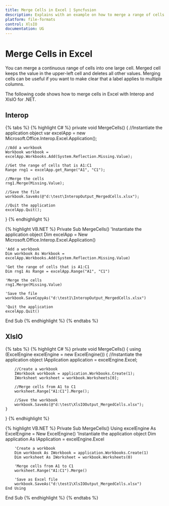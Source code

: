 ```yaml
---
title: Merge Cells in Excel | Syncfusion
description: Explains with an example on how to merge a range of cells in Excel into a single cell programattically, using Interop and XlsIO.
platform: file-formats
control: XlsIO
documentation: UG
---
```


# Merge Cells in Excel

You can merge a continuous range of cells into one large cell. Merged cell keeps the value in the upper-left cell and deletes all other values. Merging cells can be useful if you want to make clear that a label applies to multiple columns.

The following code shows how to merge cells in Excel with Interop and XlsIO for .NET.

## Interop

{% tabs %}
{% highlight C# %}
private void MergeCells()
{
    //Instantiate the application object
    var excelApp = new Microsoft.Office.Interop.Excel.Application();

    //Add a workbook
    Workbook workbook = excelApp.Workbooks.Add(System.Reflection.Missing.Value);

    //Get the range of cells that is A1:C1
    Range rng1 = excelApp.get_Range("A1", "C1");

    //Merge the cells
    rng1.Merge(Missing.Value);

    //Save the file
    workbook.SaveAs(@"d:\test\InteropOutput_MergedCells.xlsx");

    //Quit the application
    excelApp.Quit();
}
{% endhighlight %}

{% highlight VB.NET %}
Private Sub MergeCells()
    'Instantiate the application object
    Dim excelApp = New Microsoft.Office.Interop.Excel.Application()

    'Add a workbook
    Dim workbook As Workbook = excelApp.Workbooks.Add(System.Reflection.Missing.Value)

    'Get the range of cells that is A1:C1
    Dim rng1 As Range = excelApp.Range("A1", "C1")

    'Merge the cells
    rng1.Merge(Missing.Value)

    'Save the file
    workbook.SaveCopyAs("d:\test1\InteropOutput_MergedCells.xlsx")

    'Quit the application
    excelApp.Quit()
End Sub
{% endhighlight %}
{% endtabs %}

## XlsIO

{% tabs %}
{% highlight C# %}
private void MergeCells()
{
    using (ExcelEngine excelEngine = new ExcelEngine())
    {
        //Instantiate the application object
        IApplication application = excelEngine.Excel;

        //Create a workbook
        IWorkbook workbook = application.Workbooks.Create(1);
        IWorksheet worksheet = workbook.Worksheets[0];

        //Merge cells from A1 to C1
        worksheet.Range["A1:C1"].Merge();

        //Save the workbook
        workbook.SaveAs(@"d:\test\XlsIOOutput_MergedCells.xlsx");
    }
}
{% endhighlight %}

{% highlight VB.NET %}
Private Sub MergeCells()
    Using excelEngine As ExcelEngine = New ExcelEngine()
        'Instantiate the application object
        Dim application As IApplication = excelEngine.Excel

        'Create a workbook
        Dim workbook As IWorkbook = application.Workbooks.Create(1)
        Dim worksheet As IWorksheet = workbook.Worksheets(0)

        'Merge cells from A1 to C1
        worksheet.Range("A1:C1").Merge()

        'Save as Excel file
        workbook.SaveAs("d:\test1\XlsIOOutput_MergedCells.xlsx")
    End Using
End Sub
{% endhighlight %}
{% endtabs %}
